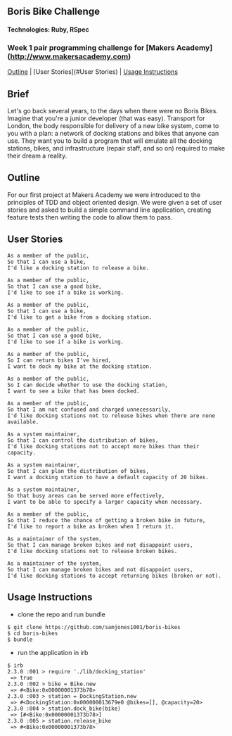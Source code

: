 ## Boris Bike Challenge
#### Technologies: Ruby, RSpec
### Week 1 pair programming challenge for [Makers Academy] (http://www.makersacademy.com)
[Outline](#Outline) | [User Stories](#User Stories) | [Usage Instructions](#education) 

## Brief
Let's go back several years, to the days when there were no Boris Bikes. Imagine that you're a junior developer (that was easy). Transport for London, the body responsible for delivery of a new bike system, come to you with a plan: a network of docking stations and bikes that anyone can use. They want you to build a program that will emulate all the docking stations, bikes, and infrastructure (repair staff, and so on) required to make their dream a reality.

## Outline
For our first project at Makers Academy we were introduced to the principles of TDD and object oriented design.  We were given a set of user stories and asked to build a simple command line application, creating feature tests then writing the code to allow them to pass.

## User Stories

```
As a member of the public,
So that I can use a bike,
I'd like a docking station to release a bike.

As a member of the public,
So that I can use a good bike,
I'd like to see if a bike is working.

As a member of the public,
So that I can use a bike,
I'd like to get a bike from a docking station.

As a member of the public,
So that I can use a good bike,
I'd like to see if a bike is working.

As a member of the public,
So I can return bikes I've hired,
I want to dock my bike at the docking station.

As a member of the public,
So I can decide whether to use the docking station,
I want to see a bike that has been docked.

As a member of the public,
So that I am not confused and charged unnecessarily,
I'd like docking stations not to release bikes when there are none available.

As a system maintainer,
So that I can control the distribution of bikes,
I'd like docking stations not to accept more bikes than their capacity.

As a system maintainer,
So that I can plan the distribution of bikes,
I want a docking station to have a default capacity of 20 bikes.

As a system maintainer,
So that busy areas can be served more effectively,
I want to be able to specify a larger capacity when necessary.

As a member of the public,
So that I reduce the chance of getting a broken bike in future,
I'd like to report a bike as broken when I return it.

As a maintainer of the system,
So that I can manage broken bikes and not disappoint users,
I'd like docking stations not to release broken bikes.

As a maintainer of the system,
So that I can manage broken bikes and not disappoint users,
I'd like docking stations to accept returning bikes (broken or not).
```

## Usage Instructions
* clone the repo and run bundle
```shell
$ git clone https://github.com/samjones1001/boris-bikes
$ cd boris-bikes
$ bundle
```
* run the application in irb

```shell
$ irb
2.3.0 :001 > require './lib/docking_station'
 => true 
2.3.0 :002 > bike = Bike.new
 => #<Bike:0x00000001373b78> 
2.3.0 :003 > station = DockingStation.new
 => #<DockingStation:0x000000013679e0 @bikes=[], @capacity=20> 
2.3.0 :004 > station.dock_bike(bike)
 => [#<Bike:0x00000001373b78>] 
2.3.0 :005 > station.release_bike
 => #<Bike:0x00000001373b78> 
```
